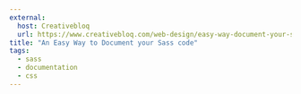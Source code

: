 ```yaml
---
external:
  host: Creativebloq
  url: https://www.creativebloq.com/web-design/easy-way-document-your-sass-code-61515222
title: "An Easy Way to Document your Sass code"
tags:
  - sass
  - documentation
  - css
---
```

